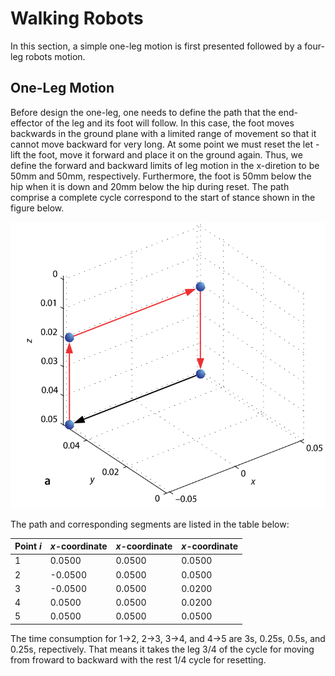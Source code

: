 # Walking Robots

In this section, a simple one-leg motion is first presented followed by a four-leg robots motion.

## One-Leg Motion

Before design the one-leg, one needs to define the path that the end-effector of the leg and its foot will follow. In this case, the foot moves backwards in the ground plane with a limited range of movement so that it cannot move backward for very long. At some point we must reset the let - lift the foot, move it forward and place it on the ground again. Thus, we define the forward and backward limits of leg motion in the x-diretion to be 50mm and 50mm, respectively. Furthermore, the foot is 50mm below the hip when it is down and 20mm below the hip during reset. The path comprise a complete cycle correspond to the start of stance shown in the figure below.

![alt tag](https://github.com/colin-zgf/Robotics-Modeling-and-Control/blob/master/image/path.png)

The path and corresponding segments are listed in the table below:

Point $i$ | $x$-coordinate | $x$-coordinate | $x$-coordinate
-----| --------|--------------|---------
1|    0.0500  |  0.0500  |  0.0500
2|   -0.0500  |  0.0500  |  0.0500
3|   -0.0500  |  0.0500  |  0.0200
4|    0.0500  |  0.0500  |  0.0200
5|    0.0500  |  0.0500  |  0.0500

The time consumption for 1->2, 2->3, 3->4, and 4->5 are 3s, 0.25s, 0.5s, and 0.25s, repectively. That means it takes the leg 3/4 of the cycle for moving from froward to backward with the rest 1/4 cycle for resetting.
